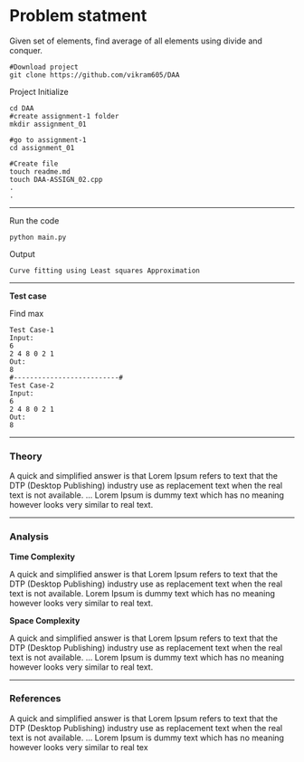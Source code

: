 # Problem statment

Given set of elements, find average of all elements using divide and
conquer.

```
#Download project
git clone https://github.com/vikram605/DAA 
```
Project Initialize 
```
cd DAA
#create assignment-1 folder
mkdir assignment_01

#go to assignment-1
cd assignment_01

#Create file
touch readme.md
touch DAA-ASSIGN_02.cpp
.
.
```
---

Run the code
```
python main.py
```
Output
```
Curve fitting using Least squares Approximation
```
---

**Test case**

Find max
```
Test Case-1
Input:
6
2 4 8 0 2 1
Out:
8
#--------------------------#
Test Case-2
Input:
6
2 4 8 0 2 1
Out:
8
```

---

### Theory
A quick and simplified answer is that Lorem Ipsum refers to text that the DTP (Desktop Publishing) industry use as replacement text when the real text is not available. ... Lorem Ipsum is dummy text which has no meaning however looks very similar to real text.

---

### Analysis

**Time Complexity**

A quick and simplified answer is that Lorem Ipsum refers to text that the DTP (Desktop Publishing) industry use as replacement text when the real text is not available. Lorem Ipsum is dummy text which has no meaning however looks very similar to real text.

**Space Complexity**

A quick and simplified answer is that Lorem Ipsum refers to text that the DTP (Desktop Publishing) industry use as replacement text when the real text is not available. ... Lorem Ipsum is dummy text which has no meaning however looks very similar to real text.

---

### References

A quick and simplified answer is that Lorem Ipsum refers to text that the DTP (Desktop Publishing) industry use as replacement text when the real text is not available. ... Lorem Ipsum is dummy text which has no meaning however looks very similar to real tex



